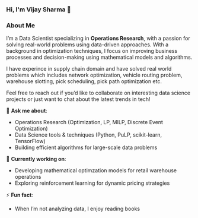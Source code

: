 ### Hi, I'm Vijay Sharma 👋

### About Me

I’m a Data Scientist specializing in **Operations Research**, with a passion for solving real-world problems using data-driven approaches. With a background in optimization techniques, I focus on improving business processes and decision-making using mathematical models and algorithms. 

I have experince in supply chain domain and have solved real world problems which includes network optimization, vehicle routing problem, warehouse slotting, pick scheduling, pick path optimization etc. 

Feel free to reach out if you’d like to collaborate on interesting data science projects or just want to chat about the latest trends in tech!

💬 **Ask me about**:  
- Operations Research (Optimization, LP, MILP, Discrete Event Optimization)  
- Data Science tools & techniques (Python, PuLP, scikit-learn, TensorFlow)  
- Building efficient algorithms for large-scale data problems

🔭 **Currently working on**:  
- Developing mathematical optimzation models for retail warehouse operations  
- Exploring reinforcement learning for dynamic pricing strategies

⚡ **Fun fact**:  
- When I’m not analyzing data, I enjoy reading books


<!--
**vns-vijay/vns-vijay** is a ✨ _special_ ✨ repository because its `README.md` (this file) appears on your GitHub profile.

Here are some ideas to get you started:

- 🔭 I’m currently working on ...
- 🌱 I’m currently learning ...
- 👯 I’m looking to collaborate on ...
- 🤔 I’m looking for help with ...
- 💬 Ask me about ...
- 📫 How to reach me: ...
- 😄 Pronouns: ...
- ⚡ Fun fact: ...
-->
